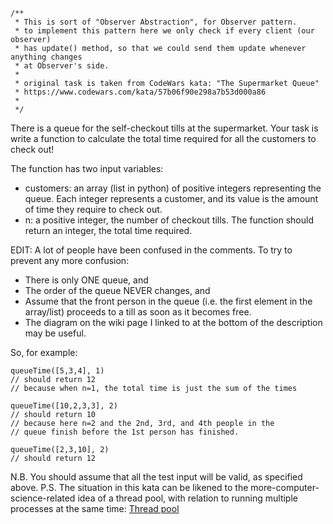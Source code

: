 ```
/**
 * This is sort of "Observer Abstraction", for Observer pattern.
 * to implement this pattern here we only check if every client (our observer)
 * has update() method, so that we could send them update whenever anything changes
 * at Observer's side.
 * 
 * original task is taken from CodeWars kata: "The Supermarket Queue"
 * https://www.codewars.com/kata/57b06f90e298a7b53d000a86
 * 
 */
```

There is a queue for the self-checkout tills at the supermarket. Your task is write a function to calculate the total time required for all the customers to check out!

The function has two input variables:

- customers: an array (list in python) of positive integers representing the queue. Each integer represents a customer, and its value is the amount of time they require to check out.
- n: a positive integer, the number of checkout tills.
The function should return an integer, the total time required.

EDIT: A lot of people have been confused in the comments. To try to prevent any more confusion:

- There is only ONE queue, and
- The order of the queue NEVER changes, and
- Assume that the front person in the queue (i.e. the first element in the array/list) proceeds to a till as soon as it becomes free.
- The diagram on the wiki page I linked to at the bottom of the description may be useful.

So, for example:
```
queueTime([5,3,4], 1)
// should return 12
// because when n=1, the total time is just the sum of the times

queueTime([10,2,3,3], 2)
// should return 10
// because here n=2 and the 2nd, 3rd, and 4th people in the 
// queue finish before the 1st person has finished.

queueTime([2,3,10], 2)
// should return 12
```
N.B. You should assume that all the test input will be valid, as specified above.
P.S. The situation in this kata can be likened to the more-computer-science-related idea of a thread pool, with relation to running multiple processes at the same time: [Thread pool](https://en.wikipedia.org/wiki/Thread_pool)
